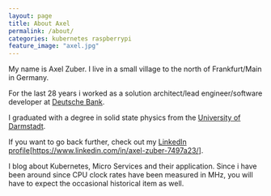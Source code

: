 ```yaml
---
layout: page
title: About Axel
permalink: /about/
categories: kubernetes raspberrypi
feature_image: "axel.jpg"
---
```

My name is Axel Zuber. I live in a small village to the north of Frankfurt/Main in Germany.

For the last 28 years i worked as a solution architect/lead engineer/software developer at [Deutsche Bank](https://www.db.com/).

I graduated with a degree in solid state physics from the [University of Darmstadt](https://www.tu-darmstadt.de/index.en.jsp).

If you want to go back further, check out my [LinkedIn profile]()[https://www.linkedin.com/in/axel-zuber-7497a23/].

I blog about Kubernetes, Micro Services and their application. Since i have been around since CPU clock rates have been measured in MHz, you will have to expect the occasional historical item as well.